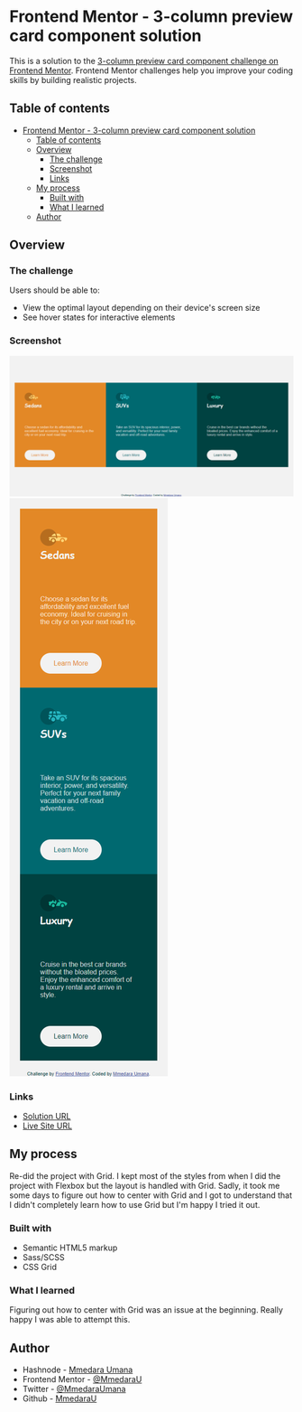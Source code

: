 # Frontend Mentor - 3-column preview card component solution

This is a solution to the [3-column preview card component challenge on Frontend Mentor](https://www.frontendmentor.io/challenges/3column-preview-card-component-pH92eAR2-). Frontend Mentor challenges help you improve your coding skills by building realistic projects. 

## Table of contents

- [Frontend Mentor - 3-column preview card component solution](#frontend-mentor---3-column-preview-card-component-solution)
  - [Table of contents](#table-of-contents)
  - [Overview](#overview)
    - [The challenge](#the-challenge)
    - [Screenshot](#screenshot)
    - [Links](#links)
  - [My process](#my-process)
    - [Built with](#built-with)
    - [What I learned](#what-i-learned)
  - [Author](#author)



## Overview

### The challenge

Users should be able to:

- View the optimal layout depending on their device's screen size
- See hover states for interactive elements

### Screenshot

![Desktop View](images/desktop-view.png)
![Mobile View](images/mobile-view.png)


### Links

- [Solution URL](https://github.com/MmedaraU/3-column-preview-card-component-with-grid)
- [Live Site URL](https://your-live-site-url.com)

## My process
Re-did the project with Grid. I kept most of the styles from when I did the project with Flexbox but the layout is handled with Grid. Sadly, it took me some days to figure out how to center with Grid and I got to understand that I didn't completely learn how to use Grid but I'm happy I tried it out.

### Built with

- Semantic HTML5 markup
- Sass/SCSS
- CSS Grid


### What I learned

Figuring out how to center with Grid was an issue at the beginning. Really happy I was able to attempt this.


## Author

- Hashnode - [Mmedara Umana](https://mmedaraumana.hashnode.dev/)
- Frontend Mentor - [@MmedaraU](https://www.frontendmentor.io/profile/MmedaraU)
- Twitter - [@MmedaraUmana](https://twitter.com/MmedaraUmana)
- Github - [MmedaraU](https://github.com/MmedaraU)
